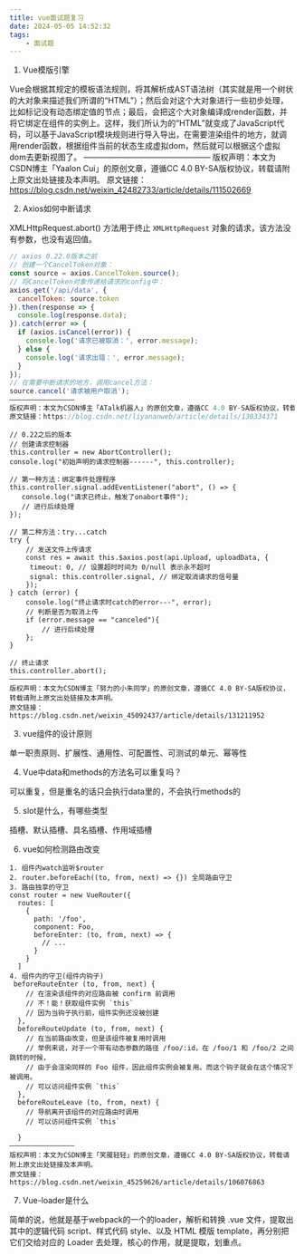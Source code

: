 ```yaml
---
title: vue面试题复习
date: 2024-05-05 14:52:32
tags:
	- 面试题
---
```

1. Vue模版引擎

Vue会根据其规定的模板语法规则，将其解析成AST语法树（其实就是用一个树状的大对象来描述我们所谓的“HTML”）；然后会对这个大对象进行一些初步处理，比如标记没有动态绑定值的节点；最后，会把这个大对象编译成render函数，并将它绑定在组件的实例上。这样，我们所认为的“HTML”就变成了JavaScript代码，可以基于JavaScript模块规则进行导入导出，在需要渲染组件的地方，就调用render函数，根据组件当前的状态生成虚拟dom，然后就可以根据这个虚拟dom去更新视图了。
————————————————
版权声明：本文为CSDN博主「Yaalon Cui」的原创文章，遵循CC 4.0 BY-SA版权协议，转载请附上原文出处链接及本声明。
原文链接：https://blog.csdn.net/weixin_42482733/article/details/111502669

2. Axios如何中断请求

XMLHttpRequest.abort()   方法用于终止 `XMLHttpRequest` 对象的请求，该方法没有参数，也没有返回值。

```js
// axios 0.22.0版本之前
// 创建一个CancelToken对象： 
const source = axios.CancelToken.source();
// 将CancelToken对象传递给请求的config中：
axios.get('/api/data', {
  cancelToken: source.token
}).then(response => {
  console.log(response.data);
}).catch(error => {
  if (axios.isCancel(error)) {
    console.log('请求已被取消：', error.message);
  } else {
    console.log('请求出错：', error.message);
  }
});
// 在需要中断请求的地方，调用cancel方法：
source.cancel('请求被用户取消');
————————————————
版权声明：本文为CSDN博主「ATalk机器人」的原创文章，遵循CC 4.0 BY-SA版权协议，转载请附上原文出处链接及本声明。
原文链接：https://blog.csdn.net/liyananweb/article/details/130334371
```

```
// 0.22之后的版本
// 创建请求控制器 
this.controller = new AbortController();
console.log("初始声明的请求控制器------", this.controller);

// 第一种方法：绑定事件处理程序
this.controller.signal.addEventListener("abort", () => {
   console.log("请求已终止，触发了onabort事件");
   // 进行后续处理
});

// 第二种方法：try...catch
try {
    // 发送文件上传请求
    const res = await this.$axios.post(api.Upload, uploadData, {
     timeout: 0, // 设置超时时间为 0/null 表示永不超时
     signal: this.controller.signal, // 绑定取消请求的信号量
	});
} catch (error) {
    console.log("终止请求时catch的error---", error);
    // 判断是否为取消上传
    if (error.message == "canceled"){
        // 进行后续处理
    };
}

// 终止请求
this.controller.abort();
————————————————
版权声明：本文为CSDN博主「努力的小朱同学」的原创文章，遵循CC 4.0 BY-SA版权协议，转载请附上原文出处链接及本声明。
原文链接：https://blog.csdn.net/weixin_45092437/article/details/131211952
```

3. vue组件的设计原则

单一职责原则、扩展性、通用性、可配置性、可测试的单元、幂等性

4. Vue中data和methods的方法名可以重复吗？

可以重复，但是重名的话只会执行data里的，不会执行methods的

5. slot是什么，有哪些类型

插槽、默认插槽、具名插槽、作用域插槽

6. vue如何检测路由改变

```
1. 组件内watch监听$router
2. router.beforeEach((to, from, next) => {}) 全局路由守卫
3. 路由独享的守卫 
const router = new VueRouter({
  routes: [
    {
      path: '/foo',
      component: Foo,
      beforeEnter: (to, from, next) => {
        // ...
      }
    }
  ]
4. 组件内的守卫(组件内钩子)
 beforeRouteEnter (to, from, next) {
    // 在渲染该组件的对应路由被 confirm 前调用
    // 不！能！获取组件实例 `this`
    // 因为当钩子执行前，组件实例还没被创建
  },
  beforeRouteUpdate (to, from, next) {
    // 在当前路由改变，但是该组件被复用时调用
    // 举例来说，对于一个带有动态参数的路径 /foo/:id，在 /foo/1 和 /foo/2 之间跳转的时候，
    // 由于会渲染同样的 Foo 组件，因此组件实例会被复用。而这个钩子就会在这个情况下被调用。
    // 可以访问组件实例 `this`
  },
  beforeRouteLeave (to, from, next) {
    // 导航离开该组件的对应路由时调用
    // 可以访问组件实例 `this`
 
  }
————————————————
版权声明：本文为CSDN博主「笑魇轻轻」的原创文章，遵循CC 4.0 BY-SA版权协议，转载请附上原文出处链接及本声明。
原文链接：https://blog.csdn.net/weixin_45259626/article/details/106076863
```

7. Vue-loader是什么

  简单的说，他就是基于webpack的一个的loader，解析和转换 .vue 文件，提取出其中的逻辑代码 script、样式代码 style、以及 HTML 模版 template，再分别把它们交给对应的 Loader 去处理，核心的作用，就是提取，划重点。